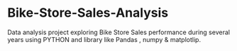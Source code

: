 # Bike-Store-Sales-Analysis
Data analysis project exploring Bike Store Sales performance during several years using PYTHON and library like Pandas , numpy  &amp; matplotlip. 
